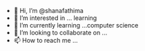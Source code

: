 - 👋 Hi, I’m @shanafathima
- 👀 I’m interested in ... learning
- 🌱 I’m currently learning ...computer science
- 💞️ I’m looking to collaborate on ...
- 📫 How to reach me ...

<!---
shanafathima/shanafathima is a ✨ special ✨ repository because its `README.md` (this file) appears on your GitHub profile.
You can click the Preview link to take a look at your changes.
--->
